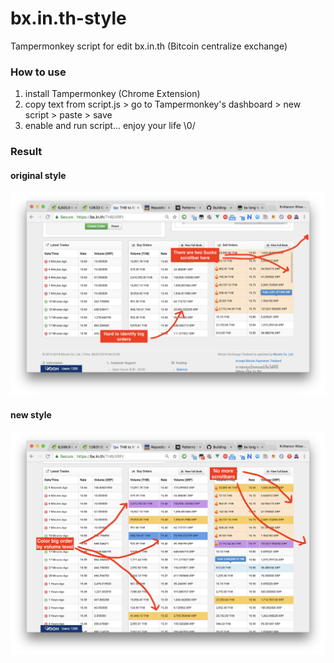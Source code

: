 # bx.in.th-style
Tampermonkey script for edit bx.in.th (Bitcoin centralize exchange)

### How to use
1. install Tampermonkey (Chrome Extension)
2. copy text from script.js > go to Tampermonkey's dashboard > new script > paste > save
3. enable and run script... enjoy your life \0/

### Result
#### original style
![ori](images/ori.png)
<br>
#### new style
![new](images/new.png)
